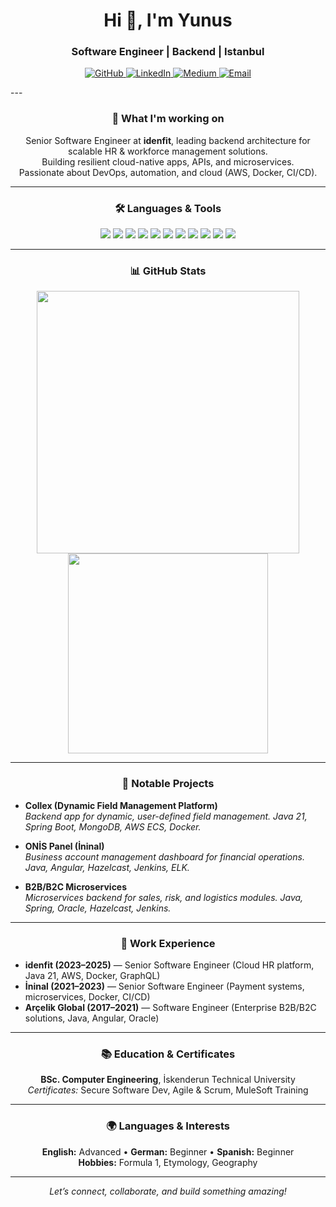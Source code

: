 <!-- Banner or animated GIF (optional, comment/remove if you don’t want) -->
<!-- <img src="https://some/banner.gif" align="center" /> -->

<h1 align="center">Hi 👋, I'm Yunus</h1>
<h3 align="center">Software Engineer | Backend | Istanbul</h3>

<p align="center">
  <a href="https://github.com/yunusakin" target="_blank">
    <img src="https://img.shields.io/github/followers/yunusakin?label=GitHub&style=social" alt="GitHub"/>
  </a>
  <a href="https://linkedin.com/in/yunusakinn" target="_blank">
    <img src="https://img.shields.io/badge/LinkedIn-Follow-blue?logo=linkedin&style=flat-square" alt="LinkedIn"/>
  </a>
  <a href="https://medium.com/@yunusakinn" target="_blank">
    <img src="https://img.shields.io/badge/Medium-Read-black?logo=medium&style=flat-square" alt="Medium"/>
  </a>
  <a href="mailto:info.yunus.akin@gmail.com">
    <img src="https://img.shields.io/badge/Email-Contact-red?logo=gmail&style=flat-square" alt="Email"/>
  </a>
</p>
---

<h3 align="center">🔭 What I'm working on</h3>
<p align="center">
  Senior Software Engineer at <strong>idenfit</strong>, leading backend architecture for scalable HR & workforce management solutions.<br/>
  Building resilient cloud-native apps, APIs, and microservices.<br/>
  Passionate about DevOps, automation, and cloud (AWS, Docker, CI/CD).
</p>

---

<h3 align="center">🛠️ Languages & Tools</h3>
<p align="center">
  <img src="https://img.shields.io/badge/Java-ED8B00?style=for-the-badge&logo=java&logoColor=white"/>
  <img src="https://img.shields.io/badge/Spring-6DB33F?style=for-the-badge&logo=spring&logoColor=white"/>
  <img src="https://img.shields.io/badge/MongoDB-4EA94B?style=for-the-badge&logo=mongodb&logoColor=white"/>
  <img src="https://img.shields.io/badge/MySQL-4479A1?style=for-the-badge&logo=mysql&logoColor=white"/>
  <img src="https://img.shields.io/badge/GraphQL-E10098?style=for-the-badge&logo=graphql&logoColor=white"/>
  <img src="https://img.shields.io/badge/Docker-2496ED?style=for-the-badge&logo=docker&logoColor=white"/>
  <img src="https://img.shields.io/badge/AWS-232F3E?style=for-the-badge&logo=amazon-aws&logoColor=white"/>
  <img src="https://img.shields.io/badge/Jenkins-D24939?style=for-the-badge&logo=jenkins&logoColor=white"/>
  <img src="https://img.shields.io/badge/Redis-DC382D?style=for-the-badge&logo=redis&logoColor=white"/>
  <img src="https://img.shields.io/badge/Linux-FCC624?style=for-the-badge&logo=linux&logoColor=black"/>
  <img src="https://img.shields.io/badge/Angular-DD0031?style=for-the-badge&logo=angular&logoColor=white"/>
</p>

---

<h3 align="center">📊 GitHub Stats</h3>
<p align="center">
  <img src="https://github-readme-stats.vercel.app/api?username=yunusakin&show_icons=true&theme=react" width="420"/>
  <img src="https://github-readme-stats.vercel.app/api/top-langs/?username=yunusakin&layout=compact&theme=react" width="320"/>
</p>

---

<h3 align="center">🌟 Notable Projects</h3>

- **Collex (Dynamic Field Management Platform)**  
  _Backend app for dynamic, user-defined field management. Java 21, Spring Boot, MongoDB, AWS ECS, Docker._

- **ONİS Panel (İninal)**  
  _Business account management dashboard for financial operations. Java, Angular, Hazelcast, Jenkins, ELK._

- **B2B/B2C Microservices**  
  _Microservices backend for sales, risk, and logistics modules. Java, Spring, Oracle, Hazelcast, Jenkins._

---

<h3 align="center">💼 Work Experience</h3>

- **idenfit (2023–2025)** — Senior Software Engineer (Cloud HR platform, Java 21, AWS, Docker, GraphQL)
- **İninal (2021–2023)** — Senior Software Engineer (Payment systems, microservices, Docker, CI/CD)
- **Arçelik Global (2017–2021)** — Software Engineer (Enterprise B2B/B2C solutions, Java, Angular, Oracle)

---

<h3 align="center">📚 Education & Certificates</h3>
<p align="center">
  <strong>BSc. Computer Engineering</strong>, İskenderun Technical University<br/>
  <em>Certificates:</em> Secure Software Dev, Agile & Scrum, MuleSoft Training
</p>

---

<h3 align="center">🌍 Languages & Interests</h3>
<p align="center">
  <strong>English:</strong> Advanced • <strong>German:</strong> Beginner • <strong>Spanish:</strong> Beginner<br/>
  <strong>Hobbies:</strong> Formula 1, Etymology, Geography
</p>

---

<p align="center">
  <em>Let’s connect, collaborate, and build something amazing!</em>
</p>
